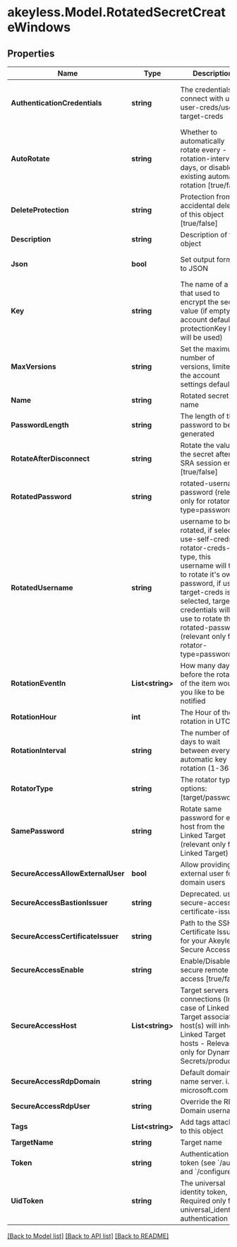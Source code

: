 # akeyless.Model.RotatedSecretCreateWindows

## Properties

Name | Type | Description | Notes
------------ | ------------- | ------------- | -------------
**AuthenticationCredentials** | **string** | The credentials to connect with use-user-creds/use-target-creds | [optional] [default to "use-user-creds"]
**AutoRotate** | **string** | Whether to automatically rotate every - -rotation-interval days, or disable existing automatic rotation [true/false] | [optional] 
**DeleteProtection** | **string** | Protection from accidental deletion of this object [true/false] | [optional] 
**Description** | **string** | Description of the object | [optional] 
**Json** | **bool** | Set output format to JSON | [optional] [default to false]
**Key** | **string** | The name of a key that used to encrypt the secret value (if empty, the account default protectionKey key will be used) | [optional] 
**MaxVersions** | **string** | Set the maximum number of versions, limited by the account settings defaults. | [optional] 
**Name** | **string** | Rotated secret name | 
**PasswordLength** | **string** | The length of the password to be generated | [optional] 
**RotateAfterDisconnect** | **string** | Rotate the value of the secret after SRA session ends [true/false] | [optional] [default to "false"]
**RotatedPassword** | **string** | rotated-username password (relevant only for rotator-type&#x3D;password) | [optional] 
**RotatedUsername** | **string** | username to be rotated, if selected use-self-creds at rotator-creds-type, this username will try to rotate it&#39;s own password, if use-target-creds is selected, target credentials will be use to rotate the rotated-password (relevant only for rotator-type&#x3D;password) | [optional] 
**RotationEventIn** | **List&lt;string&gt;** | How many days before the rotation of the item would you like to be notified | [optional] 
**RotationHour** | **int** | The Hour of the rotation in UTC | [optional] 
**RotationInterval** | **string** | The number of days to wait between every automatic key rotation (1-365) | [optional] 
**RotatorType** | **string** | The rotator type. options: [target/password] | 
**SamePassword** | **string** | Rotate same password for each host from the Linked Target (relevant only for Linked Target) | [optional] 
**SecureAccessAllowExternalUser** | **bool** | Allow providing external user for a domain users | [optional] [default to false]
**SecureAccessBastionIssuer** | **string** | Deprecated. use secure-access-certificate-issuer | [optional] 
**SecureAccessCertificateIssuer** | **string** | Path to the SSH Certificate Issuer for your Akeyless Secure Access | [optional] 
**SecureAccessEnable** | **string** | Enable/Disable secure remote access [true/false] | [optional] 
**SecureAccessHost** | **List&lt;string&gt;** | Target servers for connections (In case of Linked Target association, host(s) will inherit Linked Target hosts - Relevant only for Dynamic Secrets/producers) | [optional] 
**SecureAccessRdpDomain** | **string** | Default domain name server. i.e. microsoft.com | [optional] 
**SecureAccessRdpUser** | **string** | Override the RDP Domain username | [optional] 
**Tags** | **List&lt;string&gt;** | Add tags attached to this object | [optional] 
**TargetName** | **string** | Target name | 
**Token** | **string** | Authentication token (see &#x60;/auth&#x60; and &#x60;/configure&#x60;) | [optional] 
**UidToken** | **string** | The universal identity token, Required only for universal_identity authentication | [optional] 

[[Back to Model list]](../README.md#documentation-for-models) [[Back to API list]](../README.md#documentation-for-api-endpoints) [[Back to README]](../README.md)

